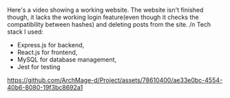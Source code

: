 Here's a video showing a working website.
The website isn't finished though, it lacks the working login feature(even though it checks the compatibility between hashes) and deleting posts from the site. /n
Tech stack I used:
- Express.js for backend,
- React.js for frontend,
- MySQL for database management,
- Jest for testing

https://github.com/ArchMage-d/Project/assets/78610400/ae33e0bc-4554-40b6-8080-19f3bc8692a1

